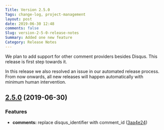 ```yaml
---
Title: Version 2.5.0
Tags: change-log, project-management
layout: post
date: 2019-06-30 12:48
comments: false
Slug: version-2-5-0-release-notes
Summary: Added one new feature
Category: Release Notes
---
```


We plan to add support for other comment providers besides Disqus. This release is first step towards it.

In this release we also resolved an issue in our automated release process. From now onwards, all new releases will happen automatically with minimum human intervention.

## [2.5.0](https://github.com/Pelican-Elegant/elegant/compare/V2.4.0...V2.5.0) (2019-06-30)

### Features

- **comments:** replace disqus_identifier with comment_id ([3aa4e24](https://github.com/Pelican-Elegant/elegant/commit/3aa4e24))
